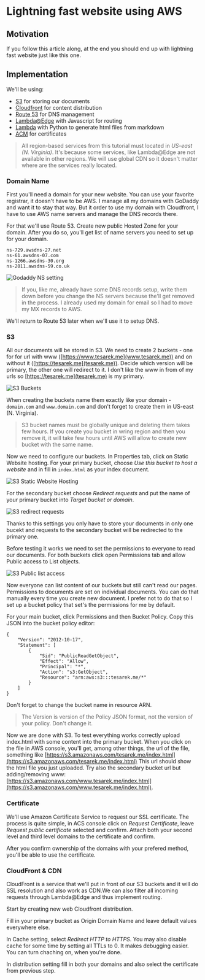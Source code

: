 [godaddy-dns]: aws-static-website-images/godaddy-dns.png
[s3-public-access]: aws-static-website-images/s3-public-access.png
[s3-static-website-hosting]: aws-static-website-images/s3-static-website-hosting.png
[s3-buckets]: aws-static-website-images/s3-buckets.png
[s3-redirect-requests]: aws-static-website-images/s3-redirect-requests.png

# Lightning fast website using AWS

## Motivation
If you follow this article along, at the end you should end up with lightning fast website just like this one.

## Implementation
We'll be using:

- [S3](https://docs.aws.amazon.com/s3/index.html) for storing our documents
- [Cloudfront](https://docs.aws.amazon.com/cloudfront/index.html) for content distribution
- [Route 53](https://docs.aws.amazon.com/route53/index.html) for DNS management
- [Lambda@Edge](https://docs.aws.amazon.com/lambda/latest/dg/lambda-edge.html) with Javascript for routing
- [Lambda](https://docs.aws.amazon.com/lambda/index.html) with Python to generate html files from markdown
- [ACM](https://docs.aws.amazon.com/acm/index.html) for certificates

> All region-based services from this tutorial must located in *US-east (N. Virginia)*. It's because some services, like Lambda@Edge are not available in other regions. We will use global CDN so it doesn't matter where are the services really located.

### Domain Name
First you'll need a domain for your new website. You can use your favorite registrar, it doesn't have to be AWS. I manage all my domains with GoDaddy and want it to stay that way. But it order to use my domain with Cloudfront, I have to use AWS name servers and manage the DNS records there.

For that we'll use Route 53. Create new public Hosted Zone for your domain. After you do so, you'll get list of name servers you need to set up for your domain.

```
ns-729.awsdns-27.net
ns-61.awsdns-07.com
ns-1266.awsdns-30.org
ns-2011.awsdns-59.co.uk
```

![Godaddy NS setting][godaddy-dns]

> If you, like me, already have some DNS records setup, write them down before you change the NS servers because the'll get removed in the process. I already used my domain for email so I had to move my MX records to AWS.

We'll return to Route 53 later when we'll use it to setup DNS.

### S3
All our documents will be stored in S3. We need to create 2 buckets - one for for url with www ([https://www.tesarek.me](www.tesarek.me)) and on without it ([https://tesarek.me](tesarek.me)). Decide which version will be primary, the other one will redirect to it. I don't like the www in from of my urls so [https://tesarek.me](tesarek.me) is my primary.

![S3 Buckets][s3-buckets]

When creating the buckets name them exactly like your domain - `domain.com` and `www.domain.com` and don't forget to create them in US-east (N. Virginia).

> S3 bucket names must be globally unique and deleting them takes few hours. If you create you bucket in wring region and then you remove it, it will take few hours until AWS will allow to create new bucket with the same name.

Now we need to configure our buckets. In Properties tab, click on Static Website hosting. For your primary bucket, choose *Use this bucket to host a website* and in fill in `index.html` as your index document.

![S3 Static Website Hosting][s3-static-website-hosting]

For the secondary bucket choose *Redirect requests* and put the name of your primary bucket into *Target bucket or domain*.

![S3 redirect requests][s3-redirect-requests]

Thanks to this settings you only have to store your documents in only one bucekt and requests to the secondary bucket will be redirected to the primary one.

Before testing it works we need to set the permissions to everyone to read our documents. For both buckets click open Permissions tab and allow Public access to List objects.

![S3 Public list access][s3-public-access]

Now everyone can list content of our buckets but still can't read our pages. Permissions to documents are set on individual documents. You can do that manually every time you create new document. I prefer not to do that so I set up a bucket policy that set's the permissions for me by default.

For your main bucket, click Permissions and then Bucket Policy. Copy this JSON into the bucket policy editor:
```
{
    "Version": "2012-10-17",
    "Statement": [
        {
            "Sid": "PublicReadGetObject",
            "Effect": "Allow",
            "Principal": "*",
            "Action": "s3:GetObject",
            "Resource": "arn:aws:s3:::tesarek.me/*"
        }
    ]
}
```

Don't forget to change the bucket name in resource ARN.

> The Version is version of the Policy JSON format, not the version of your policy. Don't change it.

Now we are done with S3. To test everything works correctly upload index.html with some content into the primary bucket. When you click on the file in AWS console, you'll get, among other things, the url of the file, something like [https://s3.amazonaws.com/tesarek.me/index.html](https://s3.amazonaws.com/tesarek.me/index.html) This url should show the html file you just uploaded. Try also the secondary bucket url but adding/removing www: [https://s3.amazonaws.com/www.tesarek.me/index.html](https://s3.amazonaws.com/www.tesarek.me/index.html).


### Certificate
We'll use Amazon Certificate Service to request our SSL certificate. The process is quite simple, in ACS console click on *Request Certificate*, leave *Request public certificate* selected and confirm. Attach both your second level and third level domains to the certificate and confirm.

After you confirm ownership of the domains with your prefered method, you'll be able to use the certificate.

### CloudFront & CDN
CloudFront is a service that we'll put in front of our S3 buckets and it will do SSL resolution and also work as CDN.We can also filter all incoming requests through Lambda@Edge and thus implement routing.

Start by creating new web Cloudfront distribution.

Fill in your primary bucket as Origin Domain Name and leave default values everywhere else.

In Cache setting, select *Redirect HTTP to HTTPS*. You may also disable cache for some time by setting all TTLs to 0. It makes debugging easier. You can turn chaching on, when you're done.

In distribution setting fill in both your domains and also select the certificate from previous step.


